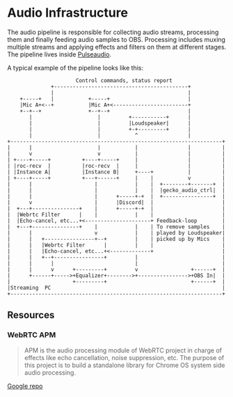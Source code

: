 Audio Infrastructure
====================

The audio pipeline is responsible for collecting audio streams, processing them
and finally feeding audio samples to OBS. Processing includes muxing multiple
streams and applying effects and filters on them at different stages. The
pipeline lives inside [Pulseaudio][1].

A typical example of the pipeline looks like this:

```
                      Control commands, status report
              +-------------------------------------------+
              |                                           |
    +-----+   |           +-----+                         |
    |Mic A+<--+           |Mic A+<------------------------+
    +--+--+               +--+--+                         |
       |                     |         +-----------+      |
       |                     |         |Loudspeaker|      |
       |                     |         +-+---------+      |
       |                     |           ^                |
+--------------------------------------------------------------------+
|      |                     |           |                |          |
|      v                     v           |                |          |
| +----+-----+          +----+-----+     |                |          |
| |roc-recv  |          |roc-recv  |     |                |          |
| |Instance A|          |Instance B|     +----+           |          |
| +----+-----+          +---+------+     |    |           v          |
|      |                    |            |    |  +--------+-------+  |
|      |                    |            |    |  |gecko_audio_ctrl|  |
|      |                    |      +-----+-+  |  +----------------+  |
|      v                    |      |Discord|  |                      |
|  +---+---------------+    |      +-----+-+  |                      |
|  |Webrtc Filter      |    |            |    |                      |
|  |Echo-cancel, etc...+<---------------------+ Feedback-loop        |
|  +---+---------------+    |            |    | To remove samples    |
|      |                    v            |    | played by Loudspeaker|
|      |   +----------------+--+         |    | picked up by Mics    |
|      |   |Webrtc Filter      |         |    |                      |
|      |   |Echo-cancel, etc...+<-------------+                      |
|      |   +--+----------------+         |                           |
|      |      |                          |                           |
|      |      v      +---------+         v                 +------+  |
|      +------+----->+Equalizer+-------->+---------------->+OBS In|  |
|                    +---------+                           +------+  |
|Streaming  PC                                                       |
+--------------------------------------------------------------------+
```

Resources
---------

### WebRTC APM

> APM is the audio processing module of WebRTC project in charge of effects like
> echo cancellation, noise suppression, etc. The purpose of this project is to
> build a standalone library for Chrome OS system side audio processing.

[Google repo][2]

[1]: https://www.freedesktop.org/wiki/Software/PulseAudio/About/
[2]: https://chromium.googlesource.com/chromiumos/third_party/webrtc-apm/